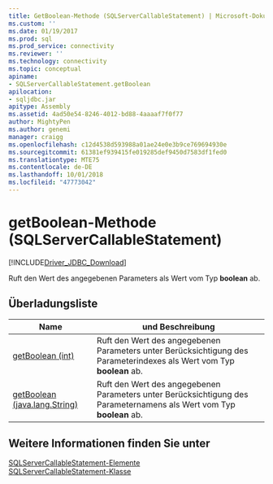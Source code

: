```yaml
---
title: GetBoolean-Methode (SQLServerCallableStatement) | Microsoft-Dokumentation
ms.custom: ''
ms.date: 01/19/2017
ms.prod: sql
ms.prod_service: connectivity
ms.reviewer: ''
ms.technology: connectivity
ms.topic: conceptual
apiname:
- SQLServerCallableStatement.getBoolean
apilocation:
- sqljdbc.jar
apitype: Assembly
ms.assetid: 4ad50e54-8246-4012-bd88-4aaaaf7f0f77
author: MightyPen
ms.author: genemi
manager: craigg
ms.openlocfilehash: c12d4538d593988a01ae24e0e3b9ce769694930e
ms.sourcegitcommit: 61381ef939415fe019285def9450d7583df1fed0
ms.translationtype: MTE75
ms.contentlocale: de-DE
ms.lasthandoff: 10/01/2018
ms.locfileid: "47773042"
---
```

# <a name="getboolean-method-sqlservercallablestatement"></a>getBoolean-Methode (SQLServerCallableStatement)
[!INCLUDE[Driver_JDBC_Download](../../../includes/driver_jdbc_download.md)]

  Ruft den Wert des angegebenen Parameters als Wert vom Typ **boolean** ab.  
  
## <a name="overload-list"></a>Überladungsliste  
  
|Name|und Beschreibung|  
|----------|-----------------|  
|[getBoolean (int)](../../../connect/jdbc/reference/getboolean-method-int.md)|Ruft den Wert des angegebenen Parameters unter Berücksichtigung des Parameterindexes als Wert vom Typ **boolean** ab.|  
|[getBoolean (java.lang.String)](../../../connect/jdbc/reference/getboolean-method-java-lang-string.md)|Ruft den Wert des angegebenen Parameters unter Berücksichtigung des Parameternamens als Wert vom Typ **boolean** ab.|  
  
## <a name="see-also"></a>Weitere Informationen finden Sie unter  
 [SQLServerCallableStatement-Elemente](../../../connect/jdbc/reference/sqlservercallablestatement-members.md)   
 [SQLServerCallableStatement-Klasse](../../../connect/jdbc/reference/sqlservercallablestatement-class.md)  
  
  

